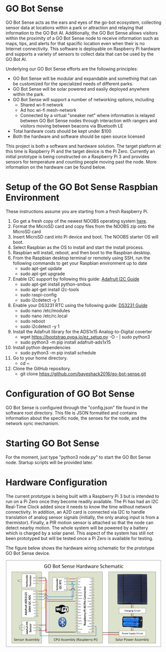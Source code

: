# GO Bot Sense
GO Bot Sense acts as the ears and eyes of the go-bot ecosystem, collecting sensor data at locations within a park or attraction and relaying that information to the GO Bot AI.  Additionally, the GO Bot Sense allows visitors within the proximity of a GO Bot Sense node to receive information such as maps, tips, and alerts for that spacific location even when their is no Internet connectivity.  This software is deployable on Raspberry Pi hardware and supports a variety of sensors to collect data that can be used by the GO Bot AI.

Underlying our GO Bot Sense efforts are the following principles:

* GO Bot Sense will be modular and expandable and something that can be customized for the specialized needs of different parks.
* GO Bot Sense will be solar powered and easily deployed anywhere within the park.
* GO Bot Sense will support a number of networking options, including
	* Shared wi-fi network
	* Ad hoc wi-fi mesh-network
	* Connected by a virtual "sneaker net" where information is relayed between GO Bot Sense nodes through interaction with rangers and visitors moving between beacons via Bluetooth LE
* Total hardware costs should be kept under $100
* Both the hardware and software should be open source licensed
		
This project is both a software and hardware solution.  The target platform at this time is Raspberry Pi and the target device is the Pi Zero.  Currently an initial prototype is being constructed on a Raspberry Pi 3 and provides sensors for temperature and counting people moving past the node.  More information on the hardware can be found below.

# Setup of the GO Bot Sense Raspbian Environment

These instructions assume you are starting from a fresh Raspberry Pi.

1.  Go get a fresh copy of the newest NOOBS operating system [here](http://www.raspberrypi.org/downloads "here").
2.  Format the MicroSD card and copy files from the NOOBS zip onto the MicroSD card
3.  Insert MicroSD card into Pi device and boot.  The NOOBS starter OS will boot.
4.  Select Raspbian as the OS to install and start the install process.
5.  Raspbian will install, reboot, and then boot to the Raspbian desktop.
6.  From the Raspbian desktop terminal or remotely using SSH, run the following commands to get your Raspbian environment up to date
	* sudo apt-get update
	* sudo apt-get upgrade
7.  Enable I2C support by following this guide:
    [Adafruit I2C Guide](https://learn.adafruit.com/adafruits-raspberry-pi-lesson-4-gpio-setup/configuring-i2c "Adafruit I2C Guide")
	* sudo apt-get install python-smbus
	* sudo apt-get install i2c-tools
	* sudo raspi-config
	* sudo i2cdetect -y 1
8.  Enable your DS3231 RTC using the following guide:
    [DS3231 Guide](http://www.raspberrypi-spy.co.uk/2015/05/adding-a-ds3231-real-time-clock-to-the-raspberry-pi/ "DS3231 Guide")
	* sudo nano /etc/modules
	* sudo nano /etc/rc.local
	* sudo reboot
	* sudo i2cdetect -y 1
9.	Install the Adafruit library for the ADS1x15 Analog-to-Digital coverter
    * wget https://bootstrap.pypa.io/ez_setup.py -O - | sudo python3
	* sudo python3 -m pip install adafruit-ads1x15
10. Install python dependencies
    * sudo python3 -m pip install schedule
11. Go to your home directory.
    * cd ~
12. Clone the GitHub repository.
	* git clone https://github.com/bayeshack2016/go-bot-sense.git

# Configuration of GO Bot Sense

GO Bot Sense is configured through the "config.json" file found in the software root directory.  This file is JSON formatted and contains information about the specific node, the senses for the node, and the network sync mechanism.

# Starting GO Bot Sense

For the moment, just type "python3 node.py" to start the GO Bot Sense node.  Startup scripts will be provided later.

# Hardware Configuration

The current prototype is being built with a Raspberry Pi 3 but is intended to run on a Pi Zero once they become readily available.  The Pi has had an I2C Real-Time Clock added since it needs to know the time without network connectivity.  In addition, an A2D card is connected via I2C to handle translation of analog sensor signals (initially, the only analog input is from a thermistor).  Finally, a PIR motion sensor is attached so that the node can detect nearby motion.  The whole system will be powered by a battery which is charged by a solar panel.  This aspect of the system has still not been prototyped but will be tested once a Pi Zero is available for testing.

The figure below shows the hardware wiring schematic for the prototype GO Bot Sense device.

![GO Bot Sense Hardware Schematic](go-bot-sense-hardware.png)